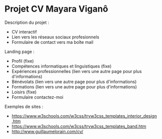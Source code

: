 # Projet CV Mayara Viganô


Description du projet :
- CV interactif
- Lien vers les réseaux sociaux profesionnels
- Formulaire de contact vers ma boîte mail


Landing page :
- Profil (fixe)
- Compétences informatiques et linguistiques (fixe)
- Expériences professionnelles (lien vers une autre page pour plus d'informations)
- Bénévolats (lien vers une autre page pour plus d'informations)
- Formations (lien vers une autre page pour plus d'informations)
- Loisirs (fixe)
- Formulaire contactez-moi


Exemples de sites :
- https://www.w3schools.com/w3css/tryw3css_templates_interior_design.htm
- https://www.w3schools.com/w3css/tryw3css_templates_band.htm
- http://www.guillaumelorain.com/cv/

